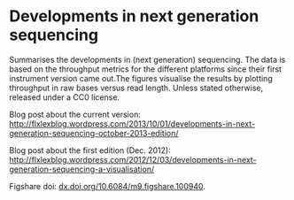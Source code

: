 Developments in next generation sequencing
==========================================

Summarises the developments in (next generation) sequencing. The data is based on the throughput metrics for the different platforms since their first instrument version came out.The figures visualise the results by plotting throughput in raw bases versus read length. Unless stated otherwise, released under a CC0 license.

Blog post about the current version: http://flxlexblog.wordpress.com/2013/10/01/developments-in-next-generation-sequencing-october-2013-edition/

Blog post about the first edition (Dec. 2012): http://flxlexblog.wordpress.com/2012/12/03/developments-in-next-generation-sequencing-a-visualisation/

Figshare doi: [dx.doi.org/10.6084/m9.figshare.100940](http://dx.doi.org/10.6084/m9.figshare.100940).
